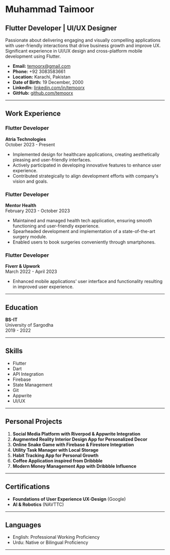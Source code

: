 # Muhammad Taimoor

## Flutter Developer | UI/UX Designer

Passionate about delivering engaging and visually compelling applications with user-friendly interactions that drive business growth and improve UX. Significant experience in UI/UX design and cross-platform mobile development using Flutter.

- **Email:** temoorx@gmail.com
- **Phone:** +92 3083583661
- **Location:** Karachi, Pakistan
- **Date of Birth:** 19 December, 2000
- **LinkedIn:** [linkedin.com/in/temoorx](https://linkedin.com/in/temoorx)
- **GitHub:** [github.com/temoorx](https://github.com/temoorx)

---

## Work Experience

### Flutter Developer  
**Atria Technologies**  
October 2023 - Present  
- Implemented design for healthcare applications, creating aesthetically pleasing and user-friendly interfaces.
- Actively participated in developing innovative features to enhance user experience.
- Contributed strategically to align development efforts with company's vision and goals.

### Flutter Developer  
**Mentor Health**  
February 2023 - October 2023  
- Maintained and managed health tech application, ensuring smooth functioning and user-friendly experience.
- Spearheaded development and implementation of a state-of-the-art surgery module.
- Enabled users to book surgeries conveniently through smartphones.

### Flutter Developer  
**Fiverr & Upwork**  
March 2022 - April 2023  
- Enhanced mobile applications' user interface and functionality resulting in improved user experience.

---

## Education

**BS-IT**  
University of Sargodha  
2019 - 2022

---

## Skills

- Flutter
- Dart
- API Integration
- Firebase
- State Management
- Git
- Appwrite
- UI/UX

---

## Personal Projects

1. **Social Media Platform with Riverpod & Appwrite Integration**
2. **Augmented Reality Interior Design App for Personalized Decor**
3. **Online Snake Game with Firebase & Firestore Integration**
4. **Utility Task Manager with Local Storage**
5. **Habit Tracking App for Personal Growth**
6. **Coffee Application inspired from Dribbble**
7. **Modern Money Management App with Dribbble Influence**

---

## Certifications

- **Foundations of User Experience UX-Design** (Google)
- **AI & Robotics** (NAVTTC)

---

## Languages

- English: Professional Working Proficiency
- Urdu: Native or Bilingual Proficiency

---


